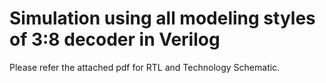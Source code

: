 # Simulation using all modeling styles of 3:8 decoder in Verilog

Please refer the attached pdf for RTL and Technology Schematic.
